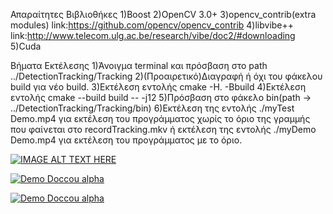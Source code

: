 Απαραίτητες Βιβλιοθήκες
1)Boost
2)OpenCV 3.0+
3)opencv_contrib(extra modules) link:https://github.com/opencv/opencv_contrib
4)libvibe++ link:http://www.telecom.ulg.ac.be/research/vibe/doc2/#downloading
5)Cuda

Βήματα Εκτέλεσης
1)Άνοιγμα terminal και πρόσβαση στο path ../DetectionTracking/Tracking
2)(Προαιρετικό)Διαγραφή ή όχι του φάκελου build για νέο build.
3)Εκτέλεση εντολής cmake -H. -Bbuild
4)Εκτέλεση εντολής cmake --build build  -- -j12
5)Πρόσβαση στο φάκελο bin(path -> ../DetectionTracking/Tracking/bin)
6)Εκτέλεση της εντολής ./myTest Demo.mp4 για εκτέλεση του προγράμματος χωρίς το όριο της γραμμής που φαίνεται στο recordTracking.mkv ή εκτέλεση της εντολής ./myDemo Demo.mp4 για εκτέλεση του προγράμματος με το όριο.


[![IMAGE ALT TEXT HERE](http://img.youtube.com/vi/P-dzXwhelM0/0.jpg)](http://www.youtube.com/watch?v=P-dzXwhelM0)

[![Demo Doccou alpha](http://share.gifyoutube.com/NLm7q2.gif)](https://www.youtube.com/watch?v=P-dzXwhelM0&feature=youtu.be)

[![Demo Doccou alpha](http://share.gifyoutube.com/KzB6Gb.gif)](https://www.youtube.com/watch?v=ek1j272iAmc)

